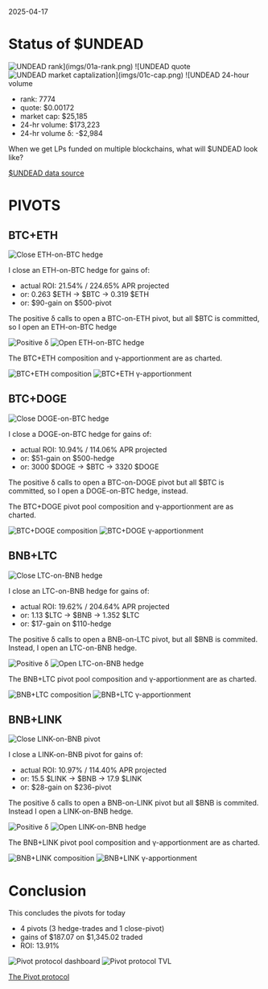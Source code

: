 2025-04-17 

# Status of $UNDEAD 

![$UNDEAD rank](imgs/01a-rank.png) 
![$UNDEAD quote](imgs/01b-quote.png) 
![$UNDEAD market captalization](imgs/01c-cap.png) 
![$UNDEAD 24-hour volume](imgs/01d-vol.png) 

* rank: 7774 
* quote: $0.00172 
* market cap: $25,185 
* 24-hr volume: $173,223 
* 24-hr volume δ: -$2,984 

When we get LPs funded on multiple blockchains, what will $UNDEAD look like? 

[$UNDEAD data source](https://www.coingecko.com/en/coins/undead-blocks) 

# PIVOTS

## BTC+ETH

![Close ETH-on-BTC hedge](imgs/02a-close-eth-on-btc-hedge.png)

I close an ETH-on-BTC hedge for gains of:

* actual ROI: 21.54% / 224.65% APR projected
* or: 0.263 $ETH -> $BTC -> 0.319 $ETH
* or: $90-gain on $500-pivot

The positive δ calls to open a BTC-on-ETH pivot, but all $BTC is committed, so I open an ETH-on-BTC hedge

![Positive δ](imgs/02b-pos.png)
![Open ETH-on-BTC hedge](imgs/02c-open-eth-on-btc-hedge.png)

The BTC+ETH composition and γ-apportionment are as charted. 

![BTC+ETH composition](imgs/03a-comp.png)
![BTC+ETH γ-apportionment](imgs/03b-apport.png)

## BTC+DOGE

![Close DOGE-on-BTC hedge](imgs/04a-close-doge-on-btc-hedge.png)

I close a DOGE-on-BTC hedge for gains of:

* actual ROI: 10.94% / 114.06% APR projected
* or: $51-gain on $500-hedge
* or: 3000 $DOGE -> $BTC -> 3320 $DOGE

The positive δ calls to open a BTC-on-DOGE pivot but all $BTC is committed, so I open a DOGE-on-BTC hedge, instead. 

The BTC+DOGE pivot pool composition and γ-apportionment are as charted.

![BTC+DOGE composition](imgs/05a-comp.png)
![BTC+DOGE γ-apportionment](imgs/05b-apport.png)

## BNB+LTC

![Close LTC-on-BNB hedge](imgs/06a-close-ltc-on-bnb-hedge.png)

I close an LTC-on-BNB hedge for gains of:

* actual ROI: 19.62% / 204.64% APR projected
* or: 1.13 $LTC -> $BNB -> 1.352 $LTC
* or: $17-gain on $110-hedge

The positive δ calls to open a BNB-on-LTC pivot, but all $BNB is commited. Instead, I open an LTC-on-BNB hedge. 

![Positive δ](imgs/06b-pos.png)
![Open LTC-on-BNB hedge](imgs/06c-open-ltc-on-bnb-hedge.png)

The BNB+LTC pivot pool composition and γ-apportionment are as charted. 

![BNB+LTC composition](imgs/07a-comp.png)
![BNB+LTC γ-apportionment](imgs/07b-apport.png)

## BNB+LINK

![Close LINK-on-BNB pivot](imgs/08a-close-link-on-bnb.png)

I close a LINK-on-BNB pivot for gains of:

* actual ROI: 10.97% / 114.40% APR projected
* or: 15.5 $LINK -> $BNB -> 17.9 $LINK
* or: $28-gain on $236-pivot

The positive δ calls to open a BNB-on-LINK pivot but all $BNB is commited. Instead I open a LINK-on-BNB hedge. 

![Positive δ](imgs/08b-pos.png)
![Open LINK-on-BNB hedge](imgs/08c-open-link-on-bnb-hedge.png)

The BNB+LINK pivot pool composition and γ-apportionment are as charted. 

![BNB+LINK composition](imgs/09a-comp.png)
![BNB+LINK γ-apportionment](imgs/09b-apport.png)

# Conclusion

This concludes the pivots for today

* 4 pivots (3 hedge-trades and 1 close-pivot)
* gains of $187.07 on $1,345.02 traded
* ROI: 13.91%

![Pivot protocol dashboard](imgs/10a-dash.png)
![Pivot protocol TVL](imgs/10b-tvl.png)

[The Pivot protocol](https://pivoteur.github.io/#)
